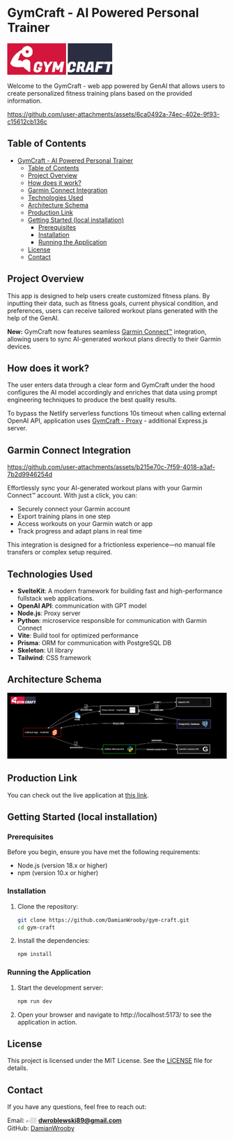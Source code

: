 # GymCraft - AI Powered Personal Trainer

![GymCraft](https://github.com/DamianWrooby/gym-craft/blob/main/src/lib/images/gym-craft-logo-crop.png)

Welcome to the GymCraft - web app powered by GenAI that allows users to create personalized fitness training plans based on the provided information.

https://github.com/user-attachments/assets/6ca0492a-74ec-402e-9f93-c15612cb136c

## Table of Contents

- [GymCraft - AI Powered Personal Trainer](#gymcraft---ai-powered-personal-trainer)
	- [Table of Contents](#table-of-contents)
	- [Project Overview](#project-overview)
	- [How does it work?](#how-does-it-work)
	- [Garmin Connect Integration](#garmin-connect-integration)
	- [Technologies Used](#technologies-used)
	- [Architecture Schema](#architecture-schema)
	- [Production Link](#production-link)
	- [Getting Started (local installation)](#getting-started-local-installation)
		- [Prerequisites](#prerequisites)
		- [Installation](#installation)
		- [Running the Application](#running-the-application)
	- [License](#license)
	- [Contact](#contact)

## Project Overview

This app is designed to help users create customized fitness plans. By inputting their data, such as fitness goals, current physical condition, and preferences, users can receive tailored workout plans generated with the help of the GenAI.

**New:** GymCraft now features seamless [Garmin Connect™](https://connect.garmin.com/) integration, allowing users to sync AI-generated workout plans directly to their Garmin devices.

## How does it work?

The user enters data through a clear form and GymCraft under the hood configures the AI model accordingly and enriches that data using prompt engineering techniques to produce the best quality results.

To bypass the Netlify serverless functions 10s timeout when calling external OpenAI API, application uses [GymCraft - Proxy](https://github.com/DamianWrooby/gym-craft-ai-proxy) - additional Express.js server.

## Garmin Connect Integration

https://github.com/user-attachments/assets/b215e70c-7f59-4018-a3af-7b2d9946254d

Effortlessly sync your AI-generated workout plans with your Garmin Connect™ account. With just a click, you can:

- Securely connect your Garmin account
- Export training plans in one step
- Access workouts on your Garmin watch or app
- Track progress and adapt plans in real time

This integration is designed for a frictionless experience—no manual file transfers or complex setup required. 

## Technologies Used

- **SvelteKit**: A modern framework for building fast and high-performance fullstack web applications.
- **OpenAI API**: communication with GPT model
- **Node.js**: Proxy server
- **Python**: microservice responsible for communication with Garmin Connect
- **Vite**: Build tool for optimized performance
- **Prisma**: ORM for communication with PostgreSQL DB
- **Skeleton**: UI library
- **Tailwind**: CSS framework

## Architecture Schema

![GymCraft Architecture](https://github.com/DamianWrooby/gym-craft/blob/main/src/lib/images/gym-craft-arch-schema.jpg)

## Production Link

You can check out the live application at [this link](https://gym-craft.netlify.app/).

## Getting Started (local installation)

### Prerequisites

Before you begin, ensure you have met the following requirements:

- Node.js (version 18.x or higher)
- npm (version 10.x or higher)

### Installation

1. Clone the repository:

    ```bash
    git clone https://github.com/DamianWrooby/gym-craft.git
    cd gym-craft
    ```

2. Install the dependencies:

    ```bash
    npm install
    ```

### Running the Application

1. Start the development server:

    ```bash
    npm run dev
    ```

2. Open your browser and navigate to http://localhost:5173/ to see the application in action.

## License

This project is licensed under the MIT License. See the [LICENSE](https://opensource.org/license/mit) file for details.

## Contact

If you have any questions, feel free to reach out:

Email: 👉🏼 **dwroblewski89@gmail.com**  
GitHub: [DamianWrooby](https://github.com/DamianWrooby)
